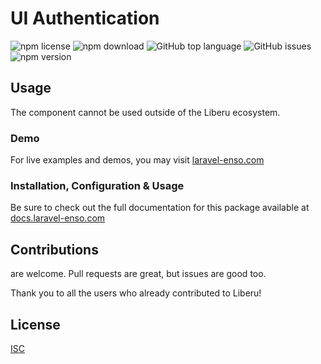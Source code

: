 # UI Authentication

![npm license](https://img.shields.io/npm/l/@liberu-ui/auth.svg) 
![npm download](https://img.shields.io/npm/dm/@liberu-ui/auth.svg) 
![GitHub top language](https://img.shields.io/github/languages/top/liberu-ui/auth.svg) 
![GitHub issues](https://img.shields.io/github/issues/liberu-ui/auth.svg) 
![npm version](https://img.shields.io/npm/v/@liberu-ui/auth.svg) 

## Usage
The component cannot be used outside of the Liberu ecosystem.

### Demo

For live examples and demos, you may visit [laravel-enso.com](https://www.laravel-enso.com)

### Installation, Configuration & Usage

Be sure to check out the full documentation for this package available at [docs.laravel-enso.com](https://docs.laravel-enso.com/frontend/auth.html)

## Contributions

are welcome. Pull requests are great, but issues are good too.

Thank you to all the users who already contributed to Liberu!

## License

[ISC](https://opensource.org/licenses/ISC)
